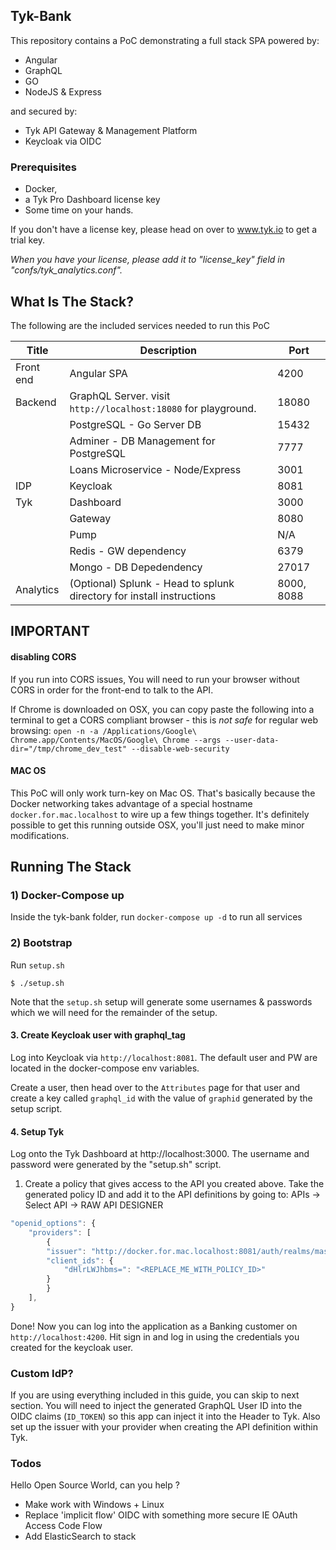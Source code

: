 ## Tyk-Bank

This repository contains a PoC demonstrating a full stack SPA powered by:

- Angular
- GraphQL
- GO
- NodeJS & Express

and secured by:

- Tyk API Gateway & Management Platform
- Keycloak via OIDC

### Prerequisites

- Docker,
- a Tyk Pro Dashboard license key
- Some time on your hands.

If you don't have a license key, please head on over to www.tyk.io to get a trial key.

_When you have your license, please add it to "license_key" field in "confs/tyk_analytics.conf"._

## What Is The Stack?

The following are the included services needed to run this PoC

| Title     | Description                                                           | Port       |
| --------- | --------------------------------------------------------------------- | ---------- |
| Front end | Angular SPA                                                           | 4200       |
| Backend   | GraphQL Server. visit `http://localhost:18080` for playground.        | 18080      |
|           | PostgreSQL - Go Server DB                                             | 15432      |
|           | Adminer - DB Management for PostgreSQL                                | 7777       |
|           | Loans Microservice - Node/Express                                     | 3001       |
| IDP       | Keycloak                                                              | 8081       |
| Tyk       | Dashboard                                                             | 3000       |
|           | Gateway                                                               | 8080       |
|           | Pump                                                                  | N/A        |
|           | Redis - GW dependency                                                 | 6379       |
|           | Mongo - DB Depedendency                                               | 27017      |
| Analytics | (Optional) Splunk - Head to splunk directory for install instructions | 8000, 8088 |

## IMPORTANT

#### disabling CORS

If you run into CORS issues, You will need to run your browser without CORS in order for the front-end to talk to the API.

If Chrome is downloaded on OSX, you can copy paste the following into a terminal to get a CORS compliant browser - this is _not safe_ for regular web browsing:
`open -n -a /Applications/Google\ Chrome.app/Contents/MacOS/Google\ Chrome --args --user-data-dir="/tmp/chrome_dev_test" --disable-web-security`

#### MAC OS

This PoC will only work turn-key on Mac OS. That's basically because the Docker networking takes advantage of a special hostname `docker.for.mac.localhost` to wire up a few things together. It's definitely possible to get this running outside OSX, you'll just need to make minor modifications.

## Running The Stack

### 1) Docker-Compose up

Inside the tyk-bank folder, run `docker-compose up -d` to run all services

### 2) Bootstrap

Run `setup.sh`

```
$ ./setup.sh
```

Note that the `setup.sh` setup will generate some usernames & passwords which we will need for the remainder of the setup.

#### 3. Create Keycloak user with graphql_tag

Log into Keycloak via `http://localhost:8081`. The default user and PW are located in the docker-compose env variables.

Create a user, then head over to the `Attributes` page for that user and create a key called `graphql_id` with the value of `graphid` generated by the setup script.

#### 4. Setup Tyk

Log onto the Tyk Dashboard at http://localhost:3000. The username and password were generated by the "setup.sh" script.

1. Create a policy that gives access to the API you created above. Take the generated policy ID and add it to the API definitions by going to:
   APIs -> Select API -> RAW API DESIGNER

```Javascript
"openid_options": {
    "providers": [
        {
        "issuer": "http://docker.for.mac.localhost:8081/auth/realms/master",
        "client_ids": {
            "dHlrLWJhbms=": "<REPLACE_ME_WITH_POLICY_ID>"
        }
        }
    ],
}
```

Done! Now you can log into the application as a Banking customer on `http://localhost:4200`. Hit sign in and log in using the credentials you created for the keycloak user.

### Custom IdP?

If you are using everything included in this guide, you can skip to next section.
You will need to inject the generated GraphQL User ID into the OIDC claims (`ID_TOKEN`) so this app can inject it into the Header to Tyk. Also set up the issuer with your provider when creating the API definition within Tyk.

### Todos

Hello Open Source World, can you help ?

- Make work with Windows + Linux
- Replace 'implicit flow' OIDC with something more secure IE OAuth Access Code Flow
- Add ElasticSearch to stack
